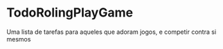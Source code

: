 # TodoRolingPlayGame
Uma lista de tarefas para aqueles que adoram jogos, e competir contra si mesmos
